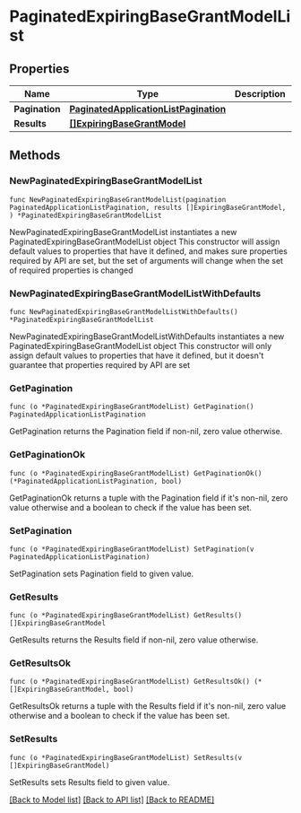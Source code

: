 # PaginatedExpiringBaseGrantModelList

## Properties

Name | Type | Description | Notes
------------ | ------------- | ------------- | -------------
**Pagination** | [**PaginatedApplicationListPagination**](PaginatedApplicationListPagination.md) |  | 
**Results** | [**[]ExpiringBaseGrantModel**](ExpiringBaseGrantModel.md) |  | 

## Methods

### NewPaginatedExpiringBaseGrantModelList

`func NewPaginatedExpiringBaseGrantModelList(pagination PaginatedApplicationListPagination, results []ExpiringBaseGrantModel, ) *PaginatedExpiringBaseGrantModelList`

NewPaginatedExpiringBaseGrantModelList instantiates a new PaginatedExpiringBaseGrantModelList object
This constructor will assign default values to properties that have it defined,
and makes sure properties required by API are set, but the set of arguments
will change when the set of required properties is changed

### NewPaginatedExpiringBaseGrantModelListWithDefaults

`func NewPaginatedExpiringBaseGrantModelListWithDefaults() *PaginatedExpiringBaseGrantModelList`

NewPaginatedExpiringBaseGrantModelListWithDefaults instantiates a new PaginatedExpiringBaseGrantModelList object
This constructor will only assign default values to properties that have it defined,
but it doesn't guarantee that properties required by API are set

### GetPagination

`func (o *PaginatedExpiringBaseGrantModelList) GetPagination() PaginatedApplicationListPagination`

GetPagination returns the Pagination field if non-nil, zero value otherwise.

### GetPaginationOk

`func (o *PaginatedExpiringBaseGrantModelList) GetPaginationOk() (*PaginatedApplicationListPagination, bool)`

GetPaginationOk returns a tuple with the Pagination field if it's non-nil, zero value otherwise
and a boolean to check if the value has been set.

### SetPagination

`func (o *PaginatedExpiringBaseGrantModelList) SetPagination(v PaginatedApplicationListPagination)`

SetPagination sets Pagination field to given value.


### GetResults

`func (o *PaginatedExpiringBaseGrantModelList) GetResults() []ExpiringBaseGrantModel`

GetResults returns the Results field if non-nil, zero value otherwise.

### GetResultsOk

`func (o *PaginatedExpiringBaseGrantModelList) GetResultsOk() (*[]ExpiringBaseGrantModel, bool)`

GetResultsOk returns a tuple with the Results field if it's non-nil, zero value otherwise
and a boolean to check if the value has been set.

### SetResults

`func (o *PaginatedExpiringBaseGrantModelList) SetResults(v []ExpiringBaseGrantModel)`

SetResults sets Results field to given value.



[[Back to Model list]](../README.md#documentation-for-models) [[Back to API list]](../README.md#documentation-for-api-endpoints) [[Back to README]](../README.md)


